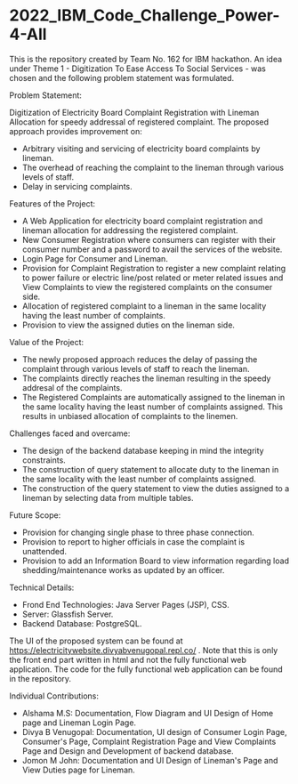 # 2022_IBM_Code_Challenge_Power-4-All

This is the repository created by Team No. 162 for IBM hackathon. An idea under Theme 1 - Digitization To Ease Access To Social Services - was chosen and the following problem statement was formulated.

Problem Statement: 

Digitization of Electricity Board Complaint Registration with Lineman Allocation for speedy addressal of registered complaint. The proposed approach provides improvement on:
- Arbitrary visiting and servicing of electricity board complaints by lineman.
- The overhead of reaching the complaint to the lineman through various levels of staff.
- Delay in servicing complaints.

Features of the Project:
- A Web Application for electricity board complaint registration and lineman allocation for addressing the registered complaint.
- New Consumer Registration where consumers can register with their consumer number and a password to avail the services of the website.
- Login Page for Consumer and Lineman.
- Provision for Complaint Registration to register a new complaint relating to power failure or electric line/post related or meter related issues and View Complaints to view the registered complaints on the consumer side.
- Allocation of registered complaint to a lineman in the same locality having the least number of complaints.
- Provision to view the assigned duties on the lineman side.

Value of the Project:
- The newly proposed approach reduces the delay of passing the complaint through various levels of staff to reach the lineman. 
- The complaints directly reaches the lineman resulting in the speedy addresal of the complaints. 
- The Registered Complaints are automatically assigned to the lineman in  the same locality having the least number of complaints assigned. This results in unbiased allocation of complaints to the linemen.

Challenges faced and overcame:
- The design of the backend database keeping in mind the integrity constraints.
- The construction of query statement to allocate duty to the lineman in the same locality with the least number of complaints assigned.
- The construction of the query statement to view the duties assigned to a lineman by selecting data from multiple tables.

Future Scope:
- Provision for changing single phase to three phase connection.
- Provision to report to higher officials in case the complaint is unattended.
- Provision to add an Information Board to view information regarding load shedding/maintenance works as updated by an officer.

Technical Details:
- Frond End Technologies: Java Server Pages (JSP), CSS.
- Server: Glassfish Server.
- Backend Database: PostgreSQL.

The UI of the proposed system can be found at https://electricitywebsite.divyabvenugopal.repl.co/ . Note that this is only the front end part written in html and not the fully functional web application. The code for the fully functional web application can be found in the repository.

Individual Contributions:
- Alshama M.S: Documentation, Flow Diagram and UI Design of Home page and Lineman Login Page.
- Divya B Venugopal: Documentation, UI design of Consumer Login Page, Consumer's Page, Complaint Registration Page and View Complaints Page and Design and Development of backend database.
- Jomon M John: Documentation and UI Design of Lineman's Page and View Duties page for Lineman.
